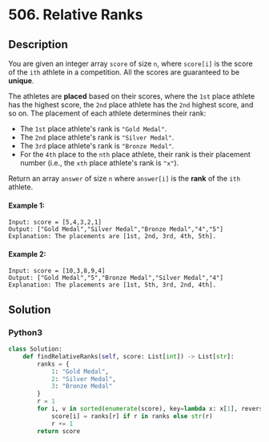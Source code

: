 # 506. Relative Ranks

## Description
You are given an integer array `score` of size `n`, where `score[i]` is the score of the `ith` athlete in a competition. All the scores are guaranteed to be **unique**.

The athletes are **placed** based on their scores, where the `1st` place athlete has the highest score, the `2nd` place athlete has the `2nd` highest score, and so on. The placement of each athlete determines their rank:

* The `1st` place athlete's rank is `"Gold Medal"`.
* The `2nd` place athlete's rank is `"Silver Medal"`.
* The `3rd` place athlete's rank is `"Bronze Medal"`.
* For the `4th` place to the `nth` place athlete, their rank is their placement number (i.e., the `xth` place athlete's rank is `"x"`).

Return an array `answer` of size `n` where `answer[i]` is the **rank** of the `ith` athlete.

#### Example 1:
```
Input: score = [5,4,3,2,1]
Output: ["Gold Medal","Silver Medal","Bronze Medal","4","5"]
Explanation: The placements are [1st, 2nd, 3rd, 4th, 5th].
```

#### Example 2:
```
Input: score = [10,3,8,9,4]
Output: ["Gold Medal","5","Bronze Medal","Silver Medal","4"]
Explanation: The placements are [1st, 5th, 3rd, 2nd, 4th].

```


## Solution

### Python3
```python
class Solution:
    def findRelativeRanks(self, score: List[int]) -> List[str]:
        ranks = {
            1: "Gold Medal",
            2: "Silver Medal",
            3: "Bronze Medal"
        }
        r = 1
        for i, v in sorted(enumerate(score), key=lambda x: x[1], reverse=True):
            score[i] = ranks[r] if r in ranks else str(r)
            r += 1
        return score
```
